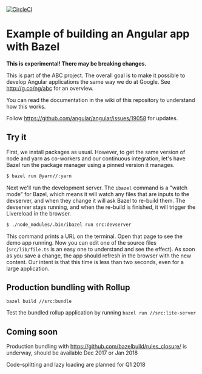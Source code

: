 [![CircleCI](https://circleci.com/gh/alexeagle/angular-bazel-example.svg?style=svg)](https://circleci.com/gh/alexeagle/angular-bazel-example)

# Example of building an Angular app with Bazel

**This is experimental! There may be breaking changes.**

This is part of the ABC project. The overall goal is to make it possible to
develop Angular applications the same way we do at Google.
See http://g.co/ng/abc for an overview.

You can read the documentation in the wiki of this repository to understand how
this works.

Follow https://github.com/angular/angular/issues/19058 for updates.

## Try it

First, we install packages as usual. However, to get the same version of node
and yarn as co-workers and our continuous integration, let's have Bazel run the
package manager using a pinned version it manages.

```bash
$ bazel run @yarn//:yarn
```

Next we'll run the development server. The `ibazel` command is a "watch mode"
for Bazel, which means it will watch any files that are inputs to the devserver,
and when they change it will ask Bazel to re-build them. The devserver stays
running, and when the re-build is finished, it will trigger the Livereload in
the browser.

```bash
$ ./node_modules/.bin/ibazel run src:devserver
```

This command prints a URL on the terminal. Open that page to see the demo app
running. Now you can edit one of the source files (`src/lib/file.ts` is an easy
one to understand and see the effect). As soon as you save a change, the app
should refresh in the browser with the new content. Our intent is that this time
is less than two seconds, even for a large application.

## Production bundling with Rollup

```
bazel build //src:bundle
```

Test the bundled rollup application by running `bazel run //src:lite-server`

## Coming soon

Production bundling with https://github.com/bazelbuild/rules_closure/ is
underway, should be available Dec 2017 or Jan 2018

Code-splitting and lazy loading are planned for Q1 2018
